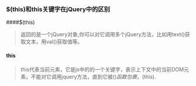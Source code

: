 ### $(this)和this关键字在jQuery中的区别

####$(this)
>返回的是一个jQuery对象,你可以对它调用多个jQuery方法，比如用text()获取文本，用val()获取值等。

#### this
>this代表当前元素，它是js中的的一个关键字，表示上下文中的当前DOM元素，不能对它调用jquery方法，直到它被$()函数包裹，$(this).